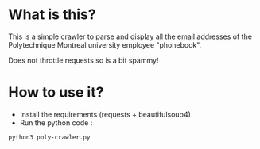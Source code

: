 # What is this?

This is a simple crawler to parse and display all the email addresses of the Polytechnique Montreal university employee "phonebook".

Does not throttle requests so is a bit spammy!

# How to use it?

- Install the requirements (requests + beautifulsoup4)
- Run the python code : 
```
python3 poly-crawler.py
```

